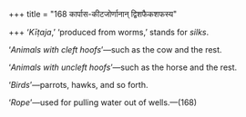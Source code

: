 +++
title = "168 कार्पास-कीटजोर्णानान् द्विशफैकशफस्य"

+++
‘*Kīṭaja*,’ ‘produced from worms,’ stands for *silks*.

‘*Animals with cleft hoofs*’—such as the cow and the rest.

‘*Animals with uncleft hoofs*’—such as the horse and the rest.

‘*Birds*’—parrots, hawks, and so forth.

‘*Rope*’—used for pulling water out of wells.—(168)


